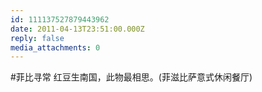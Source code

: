 ```yaml
---
id: 111137527879443962
date: 2011-04-13T23:51:00.000Z
reply: false
media_attachments: 0
---
```


#菲比寻常 红豆生南国，此物最相思。(菲滋比萨意式休闲餐厅) ​​​​

